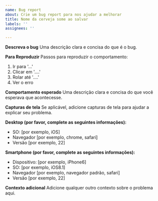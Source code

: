 ```yaml
---
name: Bug report
about: Crie um bug report para nos ajudar a melhorar
title: Nome da cerveja some ao salvar
labels: ''
assignees: ''

---
```


**Descreva o bug**
Uma descrição clara e concisa do que é o bug.

**Para Reproduzir**
Passos para reproduzir o comportamento:
1. Ir para '...'
2. Clicar em '....'
3. Rolar até '....'
4. Ver o erro

**Comportamento esperado**
Uma descrição clara e concisa do que você esperava que acontecesse.

**Capturas de tela**
Se aplicável, adicione capturas de tela para ajudar a explicar seu problema.

**Desktop (por favor, complete as seguintes informações):**
 - SO: [por exemplo, iOS]
 - Navegador [por exemplo, chrome, safari]
 - Versão [por exemplo, 22]

**Smartphone (por favor, complete as seguintes informações):**
 - Dispositivo: [por exemplo, iPhone6]
 - SO: [por exemplo, iOS8.1]
 - Navegador [por exemplo, navegador padrão, safari]
 - Versão [por exemplo, 22]

**Contexto adicional**
Adicione qualquer outro contexto sobre o problema aqui.
